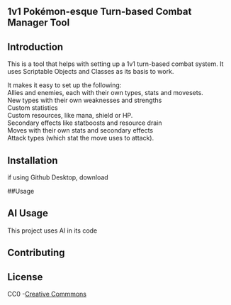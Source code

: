 ## **1v1 Pokémon-esque Turn-based Combat Manager Tool**

## Introduction
This is a tool that helps with setting up a 1v1 turn-based combat system.
It uses Scriptable Objects and Classes as its basis to work.

It makes it easy to set up the following:<br/>
Allies and enemies, each with their own types, stats and movesets. <br/>
New types with their own weaknesses and strengths <br/>
Custom statistics <br/>
Custom resources, like mana, shield or HP. <br/>
Secondary effects like statboosts and resource drain <br/>
Moves with their own stats and secondary effects <br/>
Attack types (which stat the move uses to attack). <br/>

## Installation

if using Github Desktop, download


##Usage

## AI Usage
This project uses AI in its code

## Contributing


## License
CC0 -[Creative Commmons](https://creativecommons.org/public-domain/cc0/)
